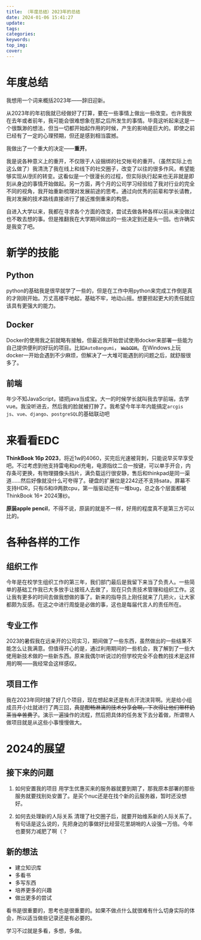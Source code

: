 ```yaml
---
title: （年度总结）2023年的总结
date: 2024-01-06 15:41:27
update:
tags:
categories:
keywords:
top_img:
cover:
---
```

# 年度总结

我想用一个词来概括2023年——辞旧迎新。

从2023年的年初我就已经做好了打算，要在一些事情上做出一些改变。也许我放在去年或者前年，我可能会很难想象在那之后所发生的事情。毕竟这听起来这是一个很飘渺的想法，但当一切都开始起作用的时候，产生的影响是巨大的。即使之前已经有了一定的心理预期，但还是感到相当震撼。

我做出了一个重大的决定——**重开**。

我是说各种意义上的重开，不仅限于人设捆绑的社交帐号的重开。（虽然实际上也这么做了）我清洗了我在线上和线下的社交圈子，改变了以往的很多作风，希望能够实现从I到E的转变。这看似是一个很漫长的过程，但实际执行起来也无非就是即刻从身边的事情开始做起。另一方面，两个月的公司学习经验给了我对行业的完全不同的视角，我开始重新梳理对发展前途的思考。通过向优秀的前辈和学长请教，我对发展的技术路线直接进行了接近推倒重来的构思。

自进入大学以来，我都在寻求各个方面的改变，尝试去做各种各样以前从来没做过也不敢去想的事。但是推翻我在大学期间做出的一些决定到还是头一回。也许确实是我变了吧。

# 新学的技能

## Python

python的基础我是很早就学了一些的，但是在工作中用python来完成工作倒是真的才刚刚开始。万丈高楼平地起，基础不牢，地动山摇。想要担起更大的责任就应该具有更强大的能力。

## Docker

Docker的使用我之前就略有接触，但最近我开始尝试使用docker来部署一些能为自己提供便利的好玩的项目。比如`AutoBangumi`， ~~`WebODM`~~。在Windows上玩docker一开始会遇到不少麻烦，但解决了一大堆可能遇到的问题之后，就舒服很多了。

## 前端

年少不知JavaScript，错把java当成宝。大一的时候学长就叫我去学前端，去学vue。我没听进去，然后我的脸就被打肿了。我希望今年半年内能搞定`arcgis js`、`vue`、`django`、`postgreSQL`的基础联动吧

# 来看看EDC

**ThinkBook 16p 2023**，将近1w的4060，买完后光速被背刺，只能说早买早享受吧。不过考虑到他支持雷电和pd充电，电源指纹二合一按键，可以单手开合，内存条可更换，有物理摄像头挡片，满负载运行很安静，售后和thinkpad是同一渠道……然后好像就没什么可夸得了。硬盘的扩展位是2242还不支持sata，屏幕不支持HDR，只有i5和i9两款cpu，第一版驱动还有一堆bug，总之各个层面都被ThinkBook 16+ 2024薄纱。

**原装apple pencil**，不得不说，原装的就是不一样，好用的程度真不是第三方可以比的。


# 各种各样的工作
## 组织工作
今年是在校学生组织工作的第三年，我们部门最后是我留下来当了负责人。一些简单的基础工作我已大多放手让接班人去做了，现在只负责技术管理和组织工作。这让我有更多的时间去做我想做的事了。新来的指导员上刚任就来了几把火，让大家都颇为反感。在这之中进行周旋是必做的事，这也是每届代言人的责任所在。

## 专业工作
2023的暑假我在远亲开的公司实习，期间做了一些东西，虽然做出的一些结果不能怎么让我满意。但值得开心的是，通过利用期间的一些机会，我了解到了一些大佬用新技术做的一些新东西。原来我偶尔听说过的但学校完全不会教的技术是这样用的啊——我经常会这样感叹。

## 项目工作
我在2023年同时接了好几个项目，现在想起来还是有点汗流浃背啊。光是给小组成员开小灶就进行了两三回，~~真是酣畅淋漓的技术分享会啊，下次得让他们带杯奶茶当辛苦费了~~。演示一遍操作的流程，然后把具体的任务发下去分着做，所谓带人做项目就是从这些小事慢慢做大。

# 2024的展望

## 接下来的问题

1. 如何安置我的项目
用学生优惠买来的服务器就要到期了，那我原本部署的那些服务就要找别处安置了。是买个nuc还是在找个新的云服务器，暂时还没想好。

2. 如何去处理新的人际关系
清理了社交圈子后，就要开始维系新的人际关系了。有句话是这么说的，先把身边的事做好比经营花里胡哨的人设强一万倍。今年也要努力减肥了啊（？

## 新的想法

- 建立知识库
- 多看书
- 多写东西
- 培养更多的兴趣
- 做出更多的尝试

看书是很重要的，思考也是很重要的。如果不做点什么就很难有什么切身实际的体会，所以适当做些记录还是有必要的。

学习不过就是多看，多想，多做。